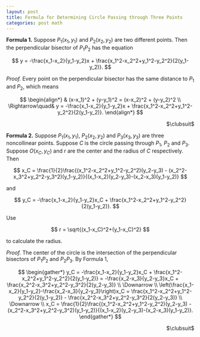 ```yaml
---
layout: post
title: Formula for Determining Circle Passing through Three Points
categories: post math
---
```

**Formula 1.** Suppose $P_1(x_1,y_1)$ and $P_2(x_2,y_2)$ are two different points. Then the perpendicular bisector of $P_1P_2$ has the equation

$$ y = -\frac{x_1-x_2}{y_1-y_2}x + \frac{x_1^2-x_2^2+y_1^2-y_2^2}{2(y_1-y_2)}. $$

*Proof.* Every point on the perpendicular bisector has the same distance to $P_1$ and $P_2$, which means

$$ \begin{align*}
    & (x-x_1)^2 + (y-y_1)^2 = (x-x_2)^2 + (y-y_2)^2 \\
    \Rightarrow\quad& y = -\frac{x_1-x_2}{y_1-y_2}x + \frac{x_1^2-x_2^2+y_1^2-y_2^2}{2(y_1-y_2)}.
\end{align*} $$

<div style="text-align: right;">$\clubsuit$</div>

**Formula 2.** Suppose $P_1(x_1,y_1)$, $P_2(x_2,y_2)$ and $P_3(x_3,y_3)$ are three noncollinear points. Suppose $C$ is the circle passing through $P_1$, $P_2$ and $P_3$. Suppose $O(x_C,y_C)$ and $r$ are the center and the radius of $C$ respectively. Then


$$ x_C = \frac{1}{2}\frac{(x_1^2-x_2^2+y_1^2-y_2^2)(y_2-y_3) - (x_2^2-x_3^2+y_2^2-y_3^2)(y_1-y_2)}{(x_1-x_2)(y_2-y_3)-(x_2-x_3)(y_1-y_2)} $$

and

$$ y_C = -\frac{x_1-x_2}{y_1-y_2}x_C + \frac{x_1^2-x_2^2+y_1^2-y_2^2}{2(y_1-y_2)}. $$

Use

$$ r = \sqrt{(x_1-x_C)^2+(y_1-x_C)^2} $$

to calculate the radius.

*Proof.* The center of the circle is the intersection of the perpendicular bisectors of $P_1P_2$ and $P_2P_3$. By Formula 1,

$$ \begin{gather*}
    y_C = -\frac{x_1-x_2}{y_1-y_2}x_C + \frac{x_1^2-x_2^2+y_1^2-y_2^2}{2(y_1-y_2)} = -\frac{x_2-x_3}{y_2-y_3}x_C + \frac{x_2^2-x_3^2+y_2^2-y_3^2}{2(y_2-y_3)} \\
    \Downarrow \\
    \left(\frac{x_1-x_2}{y_1-y_2}-\frac{x_2-x_3}{y_2-y_3}\right)x_C = \frac{x_1^2-x_2^2+y_1^2-y_2^2}{2(y_1-y_2)} - \frac{x_2^2-x_3^2+y_2^2-y_3^2}{2(y_2-y_3)} \\
    \Downarrow \\
    x_C = \frac{1}{2}\frac{(x_1^2-x_2^2+y_1^2-y_2^2)(y_2-y_3) - (x_2^2-x_3^2+y_2^2-y_3^2)(y_1-y_2)}{(x_1-x_2)(y_2-y_3)-(x_2-x_3)(y_1-y_2)}.
\end{gather*} $$

<div style="text-align: right;">$\clubsuit$</div>
